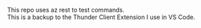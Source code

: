 This repo uses az rest to test commands.  
This is a backup to the Thunder Client Extension I use in VS Code.  

